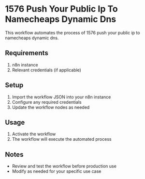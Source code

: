 # 1576 Push Your Public Ip To Namecheaps Dynamic Dns

This workflow automates the process of 1576 push your public ip to namecheaps dynamic dns.

## Requirements

1. n8n instance
2. Relevant credentials (if applicable)

## Setup

1. Import the workflow JSON into your n8n instance
2. Configure any required credentials
3. Update the workflow nodes as needed

## Usage

1. Activate the workflow
2. The workflow will execute the automated process

## Notes

- Review and test the workflow before production use
- Modify as needed for your specific use case
